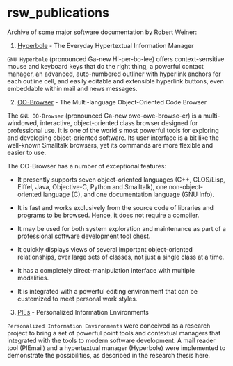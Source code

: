 # rsw_publications
Archive of some major software documentation by Robert Weiner:

1. [Hyperbole](Hyperbole) - The Everyday Hypertextual Information Manager

`GNU Hyperbole` (pronounced Ga-new Hi-per-bo-lee) offers
context-sensitive mouse and keyboard keys that do the right thing, a
powerful contact manager, an advanced, auto-numbered outliner with
hyperlink anchors for each outline cell, and easily editable and
extensible hyperlink buttons, even embeddable within mail and news
messages.


2. [OO-Browser](OO-Browser) - The Multi-language Object-Oriented Code Browser

The `GNU OO-Browser` (pronounced Ga-new owe-owe-browse-er) is a
multi-windowed, interactive, object-oriented class browser designed
for professional use.  It is one of the world's most powerful tools
for exploring and developing object-oriented software.  Its user
interface is a bit like the well-known Smalltalk browsers,
yet its commands are more flexible and easier to use.

The OO-Browser has a number of exceptional features:

   - It presently supports seven object-oriented languages (C++,
     CLOS/Lisp, Eiffel, Java, Objective-C, Python and Smalltalk), one
     non-object-oriented language (C), and one documentation language
     (GNU Info).

   - It is fast and works exclusively from the source code of libraries
     and programs to be browsed.  Hence, it does not require a compiler.

   - It may be used for both system exploration and maintenance as part
     of a professional software development tool chest.

   - It quickly displays views of several important object-oriented
     relationships, over large sets of classes, not just a single class
     at a time.

   - It has a completely direct-manipulation interface with multiple
     modalities.

   - It is integrated with a powerful editing environment that can be
     customized to meet personal work styles.


3. [PIEs](PIEs) - Personalized Information Environments

`Personalized Information Environments` were conceived as a research project
to bring a set of powerful point tools and contextual managers that integrated
with the tools to modern software development.  A mail reader tool (PIEmail)
and a hypertextual manager (Hyperbole) were implemented to demonstrate the
possibilities, as described in the research thesis here.
